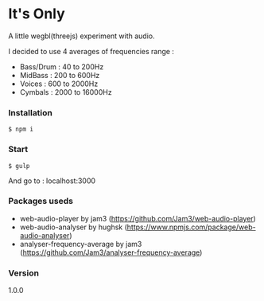 # It's Only
A little wegbl(threejs) experiment with audio. 

I decided to use 4 averages of frequencies range :

- Bass/Drum : 40 to 200Hz
- MidBass : 200 to 600Hz
- Voices : 600 to 2000Hz
- Cymbals : 2000 to 16000Hz

### Installation

```
$ npm i 
```

### Start
```
$ gulp
```
And go to : localhost:3000 

### Packages useds

- web-audio-player by jam3 (https://github.com/Jam3/web-audio-player) 
- web-audio-analyser by hughsk (https://www.npmjs.com/package/web-audio-analyser)
- analyser-frequency-average by jam3 (https://github.com/Jam3/analyser-frequency-average)

### Version
1.0.0
